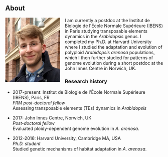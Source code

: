 ## About

<img align="left" src="/images/IMG_20170325_173829-01-v2.jpeg" style="margin-right: 15px;" width="175">

I am currently a postdoc at the Institut de Biologie de l'École Normale Supérieure (IBENS) in Paris studying transposable elements dynamics in the _Arabidopsis_ genus. I completed my Ph.D. at Harvard University where I studied the adaptation and evolution of polyploid _Arabidopsis arenosa_ populations, which I then further studied for patterns of genome evolution during a short postdoc at the John Innes Centre in Norwich, UK. 

### Research history

- 2017-present: Institut de Biologie de l'École Normale Supérieure (IBENS), Paris, FR  
_FRM post-doctoral fellow_  
Assessing transposable elements (TEs) dynamics in _Arabidopsis_

- 2017: John Innes Centre, Norwich, UK  
_Post-doctoral fellow_  
Evaluated ploidy-dependent genome evolution in _A. arenosa_. 

- 2012-2016: Harvard University, Cambridge MA, USA  
_Ph.D. student_  
Studied genetic mechanisms of habitat adaptation in _A. arenosa_. 
